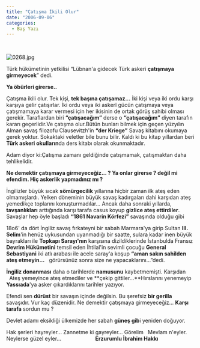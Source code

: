 ```yaml
---
title: "Çatışma İkili Olur"
date: "2006-09-06"
categories: 
  - Baş Yazı
---
```


  

![0268.jpg](/uploads/2006/09/0268.jpg)

Türk hükümetinin yetkilisi “Lübnan'a gidecek Türk askeri **çatışmaya girmeyecek**” dedi.

**Ya öbürleri girerse..**

Çatışma ikili olur. Tek kişi, **tek başına çatışamaz...** İki kişi veya iki ordu karşı karşıya gelir çatışırlar. İki ordu veya iki askerî gücün çatışmaya veya çatışmamaya karar vermesi için her ikisinin de ortak görüş sahibi olması gerekir. Taraflardan biri **“çatışacağım”** derse o **“çatışacağım”** diyen tarafın kararı geçerlidir.Ve çatışma olur.Bütün bunları bilmek için geçen yüzyılın Alman savaş filozofu Clausevitzh'in **“der Kriege”** Savaş kitabını okumaya gerek yoktur. Sokaktaki veletler bile bunu bilir. Kaldı ki bu kitap yıllardan beri **Türk askeri okulların**da ders kitabı olarak okunmaktadır.

Adam diyor ki:Çatışma zamanı geldiğinde çatışmamak, çatışmaktan daha tehlikelidir.

**Ne demektir çatışmaya girmeyeceğiz... ? Ya onlar girerse ? değil mi efendim. Hiç askerlik yapmadınız mı ?**

İngilizler büyük sıcak **sömürgecilik** yıllarına hiçbir zaman ilk ateş eden olmamışlardı. Yelken döneminin büyük savaş kadırgaları dahi karşıdan ateş yemedikçe toplarını konuşturmadılar... Ancak daha sonraki yıllarda, **tavşanlıkları** arttığında karşı tarafa casus koyup **gizlice ateş ettirdiler**. Savaşlar hep öyle başladı **“1861 Navarin Körfezi”** savaşında olduğu gibi

18o6' da dört İngiliz savaş fırkateyni bir sabah Marmara'ya girip Sultan **III. Selim**'in henüz uykusundan uyanmadığı bir saatte, sulara kadar inen büyük bayrakları ile **Topkapı Sarayı'nın** karşısına dizildiklerinde İstanbulda Fransız **Devrim Hükümetini** temsil eden İhtilal'in sevimli çocuğu **General Sebastiyani** iki atlı arabası ile acele saray'a koşup **“aman sakın sahilden ateş etmeyin...**   görürsünüz sonra size ne yapacaklarını...”dedi.

**İngiliz donanması** daha o tarihlerde **namusunu** kaybetmemişti. Karşıdan   Ateş yemeyince ateş etmediler ve **çekip gittiler...**Hırslarını yenemeyip **Yassıada**'ya asker çıkardıklarını tarihler yazıyor.

Efendi sen **dürüst** bir savaşın içinde değilsin. Bu şerefsiz **bir gerilla** savaşıdır. Vur kaç düzenidir. Ne demektir çatışmaya girmeyeceğiz... **Karşı tarafa** sordun mu ?

Devlet adamı eksikliği ülkemizde her sabah **güneş gib**i yeniden doğuyor.

Hak şerleri hayreyler... Zannetme ki gayreyler... Görelim   Mevlam n'eyler. Neylerse güzel eyler...                       **Erzurumlu İbrahim Hakkı**
